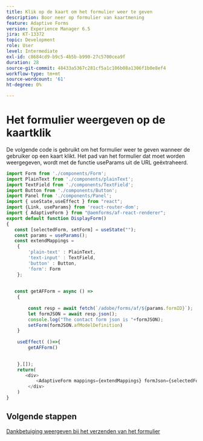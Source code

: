 ```yaml
---
title: Klik op de kaart om het formulier weer te geven
description: Boor neer op formulier van kaartmening
feature: Adaptive Forms
version: Experience Manager 6.5
jira: KT-13372
topic: Development
role: User
level: Intermediate
exl-id: c8684cd9-b9c5-4b5b-b990-27c5700cea9f
duration: 28
source-git-commit: 48433a5367c281cf5a1c106b08a1306f1b0e8ef4
workflow-type: tm+mt
source-wordcount: '61'
ht-degree: 0%

---
```


# Het formulier weergeven op de kaartklik

De volgende code is gebruikt om het formulier weer te geven wanneer de gebruiker op een kaart klikt. Het pad van het formulier dat moet worden weergegeven, wordt met de functie useParams uit de URL geëxtraheerd.

```javascript
import Form from './components/Form';
import PlainText from './components/plainText';
import TextField from './components/TextField';
import Button from './components/Button';
import Panel from './components/Panel';
import { useState,useEffect } from "react";
import {Link, useParams} from 'react-router-dom';
import { AdaptiveForm } from "@aemforms/af-react-renderer";
export default function DisplayForm()
{
   const [selectedForm, setForm] = useState("");
   const params = useParams();
   const extendMappings =
    {
        'plain-text' : PlainText,
        'text-input' : TextField,
        'button' : Button,
        'form': Form
    };
    
    
   const getAFForm = async () =>
    {
           
        const resp = await fetch(`/adobe/forms/af/${params.formID}`);
        let formJSON = await resp.json();
        console.log("The contact form json is "+formJSON);
        setForm(formJSON.afModelDefinition)
    }
    
    useEffect( ()=>{
        getAFForm()
        

    },[]);
    return(
       <div>
           <AdaptiveForm mappings={extendMappings} formJson={selectedForm}/>
        </div>
    )
}
```

## Volgende stappen

[Dankbetuiging weergeven bij het verzenden van het formulier](./display-thank-you-message.md)
